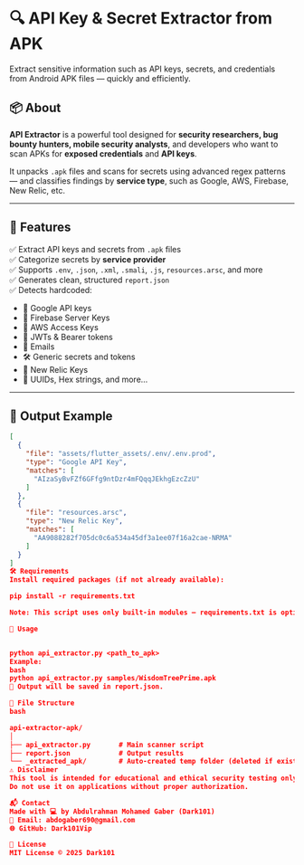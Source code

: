 # 🔍 API Key & Secret Extractor from APK

Extract sensitive information such as API keys, secrets, and credentials from Android APK files — quickly and efficiently.



## 📦 About

**API Extractor** is a powerful tool designed for **security researchers, bug bounty hunters, mobile security analysts**, and developers who want to scan APKs for **exposed credentials** and **API keys**.

It unpacks `.apk` files and scans for secrets using advanced regex patterns — and classifies findings by **service type**, such as Google, AWS, Firebase, New Relic, etc.

---

## 🚀 Features

✅ Extract API keys and secrets from `.apk` files  
✅ Categorize secrets by **service provider**  
✅ Supports `.env`, `.json`, `.xml`, `.smali`, `.js`, `resources.arsc`, and more  
✅ Generates clean, structured `report.json`  
✅ Detects hardcoded:
- 🔑 Google API keys
- 🔐 Firebase Server Keys
- 🔑 AWS Access Keys
- 🔐 JWTs & Bearer tokens
- 📨 Emails
- 🛠 Generic secrets and tokens
- 📱 New Relic Keys
- 📎 UUIDs, Hex strings, and more...

---

## 📂 Output Example

```json
[
  {
    "file": "assets/flutter_assets/.env/.env.prod",
    "type": "Google API Key",
    "matches": [
      "AIzaSyBvFZf6GFfg9ntDzr4mFQqqJEkhgEzcZzU"
    ]
  },
  {
    "file": "resources.arsc",
    "type": "New Relic Key",
    "matches": [
      "AA9088282f705dc0c6a534a45df3a1ee07f16a2cae-NRMA"
    ]
  }
]
🛠 Requirements
Install required packages (if not already available):

pip install -r requirements.txt

Note: This script uses only built-in modules — requirements.txt is optional.

🧪 Usage


python api_extractor.py <path_to_apk>
Example:
bash
python api_extractor.py samples/WisdomTreePrime.apk
📝 Output will be saved in report.json.

📁 File Structure
bash

api-extractor-apk/
│
├── api_extractor.py       # Main scanner script
├── report.json            # Output results
└── _extracted_apk/        # Auto-created temp folder (deleted if exists)
⚠️ Disclaimer
This tool is intended for educational and ethical security testing only.
Do not use it on applications without proper authorization.

📬 Contact
Made with 💻 by Abdulrahman Mohamed Gaber (Dark101)
📧 Email: abdogaber690@gmail.com
🌐 GitHub: Dark101Vip

🪪 License
MIT License © 2025 Dark101